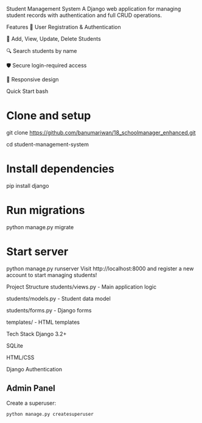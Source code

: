 Student Management System
A Django web application for managing student records with authentication and full CRUD operations.

Features
🔐 User Registration & Authentication

👥 Add, View, Update, Delete Students

🔍 Search students by name

🛡️ Secure login-required access

📱 Responsive design




Quick Start
bash
# Clone and setup
git clone https://github.com/banumariwan/18_schoolmanager_enhanced.git

cd student-management-system

# Install dependencies
pip install django

# Run migrations
python manage.py migrate

# Start server
python manage.py runserver
Visit http://localhost:8000 and register a new account to start managing students!

Project Structure
students/views.py - Main application logic

students/models.py - Student data model

students/forms.py - Django forms

templates/ - HTML templates

Tech Stack
Django 3.2+

SQLite

HTML/CSS

Django Authentication

## Admin Panel
Create a superuser:
```bash
python manage.py createsuperuser


